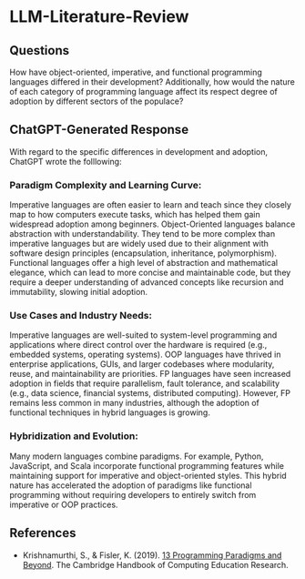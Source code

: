 # LLM-Literature-Review

## Questions

How have object-oriented, imperative, and functional programming languages differed in their development? Additionally, how would the nature of each category of programming language affect its respect degree of adoption by different sectors of the populace?


## ChatGPT-Generated Response

With regard to the specific differences in development and adoption, ChatGPT wrote the folllowing:

### Paradigm Complexity and Learning Curve:

Imperative languages are often easier to learn and teach since they closely map to how computers execute tasks, which has helped them gain widespread adoption among beginners.
Object-Oriented languages balance abstraction with understandability. They tend to be more complex than imperative languages but are widely used due to their alignment with software design principles (encapsulation, inheritance, polymorphism).
Functional languages offer a high level of abstraction and mathematical elegance, which can lead to more concise and maintainable code, but they require a deeper understanding of advanced concepts like recursion and immutability, slowing initial adoption.

### Use Cases and Industry Needs:

Imperative languages are well-suited to system-level programming and applications where direct control over the hardware is required (e.g., embedded systems, operating systems).
OOP languages have thrived in enterprise applications, GUIs, and larger codebases where modularity, reuse, and maintainability are priorities.
FP languages have seen increased adoption in fields that require parallelism, fault tolerance, and scalability (e.g., data science, financial systems, distributed computing). However, FP remains less common in many industries, although the adoption of functional techniques in hybrid languages is growing.

### Hybridization and Evolution:

Many modern languages combine paradigms. For example, Python, JavaScript, and Scala incorporate functional programming features while maintaining support for imperative and object-oriented styles.
This hybrid nature has accelerated the adoption of paradigms like functional programming without requiring developers to entirely switch from imperative or OOP practices.


## References

- Krishnamurthi, S., & Fisler, K. (2019). [13 Programming Paradigms and Beyond](https://books.google.com/books?id=vmAwEAAAQBAJ&lpg=PA377&ots=1msDHU7ZcC&dq=programming%20paradigms&lr&pg=PA377#v=onepage&q=programming%20paradigms&f=false). The Cambridge Handbook of Computing Education Research.

